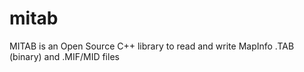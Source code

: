 mitab
=====

MITAB is an Open Source C++ library to read and write MapInfo .TAB (binary) and .MIF/MID files
